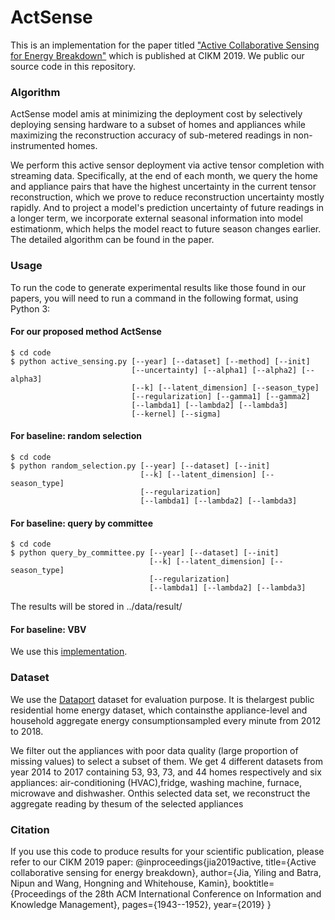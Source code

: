 # ActSense

This is an implementation for the paper titled ["Active Collaborative Sensing for Energy Breakdown"](https://arxiv.org/pdf/1909.00525.pdf) which is published at CIKM 2019. We public our source code in this repository.

### Algorithm
ActSense model amis at minimizing the deployment cost by selectively deploying sensing hardware to a subset of homes and appliances while maximizing the reconstruction accuracy of sub-metered readings in non-instrumented homes.

We perform this active sensor deployment via active tensor completion with streaming data. Specifically, at the end of each month, we query the home and appliance pairs that have the highest uncertainty in the current tensor reconstruction, which we prove to reduce reconstruction uncertainty mostly rapidly. And to project a model's prediction uncertainty of future readings in a longer term, we incorporate external seasonal information into model estimationm, which helps the model react to future season changes earlier.
The detailed algorithm can be found in the paper.

### Usage
To run the code to generate experimental results like those found in our papers, you will need to run a command in the following format, using Python 3:

#### For our proposed method ActSense
```
$ cd code
$ python active_sensing.py [--year] [--dataset] [--method] [--init] 
                           [--uncertainty] [--alpha1] [--alpha2] [--alpha3]
                           [--k] [--latent_dimension] [--season_type] 
                           [--regularization] [--gamma1] [--gamma2]
                           [--lambda1] [--lambda2] [--lambda3]
                           [--kernel] [--sigma]
```
#### For baseline: random selection
```
$ cd code
$ python random_selection.py [--year] [--dataset] [--init] 
                             [--k] [--latent_dimension] [--season_type] 
                             [--regularization]
                             [--lambda1] [--lambda2] [--lambda3]
```
#### For baseline: query by committee
```
$ cd code
$ python query_by_committee.py [--year] [--dataset] [--init] 
                               [--k] [--latent_dimension] [--season_type] 
                               [--regularization]
                               [--lambda1] [--lambda2] [--lambda3]
```
The results will be stored in ../data/result/
#### For baseline: VBV
We use this [implementation](https://github.com/qbzhao/BRTF).

### Dataset
We use the [Dataport](https://www.pecanstreet.org/dataport/) dataset for evaluation purpose. It is thelargest public residential home energy dataset, which containsthe appliance-level and household aggregate energy consumptionsampled every minute from 2012 to 2018.

 We filter out the appliances with poor data quality (large proportion of missing values) to select a subset of them. We get 4 different datasets from year 2014 to 2017 containing 53, 93, 73, and 44 homes respectively and six appliances: air-conditioning (HVAC),fridge, washing machine, furnace, microwave and dishwasher. Onthis selected data set, we reconstruct the aggregate reading by thesum of the selected appliances 

### Citation
If you use this code to produce results for your scientific publication, please refer to our CIKM 2019 paper:
@inproceedings{jia2019active,
  title={Active collaborative sensing for energy breakdown},
  author={Jia, Yiling and Batra, Nipun and Wang, Hongning and Whitehouse, Kamin},
  booktitle={Proceedings of the 28th ACM International Conference on Information and Knowledge Management},
  pages={1943--1952},
  year={2019}
}
